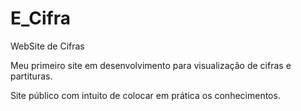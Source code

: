 # E_Cifra
 WebSite de Cifras

 Meu primeiro site em desenvolvimento para visualização de cifras e partituras.
 
 Site público com intuito de colocar em prática os conhecimentos.
